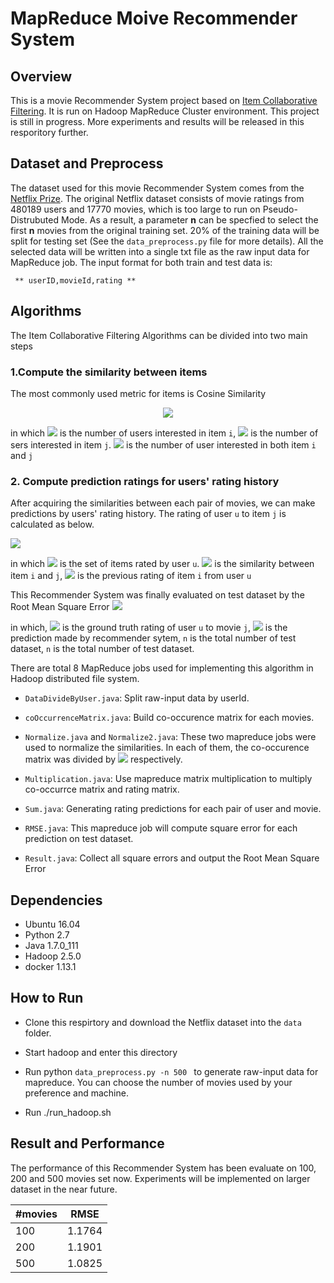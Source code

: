 
# MapReduce Moive Recommender System

## Overview

This is a movie Recommender System project based on [Item Collaborative Filtering](https://en.wikipedia.org/wiki/Item-item_collaborative_filtering). It is run on Hadoop MapReduce Cluster environment. This project is still in progress. More experiments and results will be released in this resporitory further.

## Dataset and Preprocess

The dataset used for this movie Recommender System comes from the [Netflix Prize](https://www.netflixprize.com/). The original Netflix dataset consists of movie ratings from 480189 users and 17770 movies, which is too large to run on Pseudo-Distrubuted Mode. As a result, a parameter **n** can be specfied to select the first **n** movies from the original training set. 20% of the training data will be split for testing set (See the ```data_preprocess.py``` file for more details). All the selected data will be written into a single txt file as the raw input data for MapReduce job. The input format for both train and test data is:

<code>   ** userID,movieId,rating **
</code>

## Algorithms

The Item Collaborative Filtering Algorithms can be divided into two main steps

### 1.Compute the similarity between items

The most commonly used metric for items is Cosine Similarity

<center><img src="http://latex.codecogs.com/gif.latex?W_{ij}=\frac{|N(i)|%20\bigcap%20|N(j)|}{\sqrt{|N(i)||N(j)|}}" /></center>

in which <img src="http://latex.codecogs.com/gif.latex?|N(i)|" /> is the number of users interested in item ```i```, <img src="http://latex.codecogs.com/gif.latex?|N(j)|" /> is the number of sers interested in item ```j```. <img src="http://latex.codecogs.com/gif.latex?|N(i)|\bigcap|N(j)|" /> is the number of user interested in both item ```i``` and ```j```

### 2. Compute prediction ratings for users' rating history

After acquiring the similarities between each pair of movies, we can make predictions by users' rating history. The rating of user ```u``` to item ```j``` is calculated as below.

![](http://latex.codecogs.com/gif.latex?P_{uj}=\frac{\sum_{i%20\\in%20N(u)}w_{ji}%20r_{ui}}{\sum_{i\in%20N(u)}w_{ji}})

in which <img src="http://latex.codecogs.com/gif.latex?|N(u)|" /> is the set of items rated by user ```u```. <img src="http://latex.codecogs.com/gif.latex?W_{ji}" />  is the similarity between item ```i``` and ```j```, <img src="http://latex.codecogs.com/gif.latex?r_{ui}" />  is the previous rating of item ```i``` from user ```u```

This Recommender System was finally evaluated on test dataset by the Root Mean Square Error
![](http://latex.codecogs.com/gif.latex?RMSE=\sqrt{\frac{1}{n}\sum_{uj}(P_{uj}-R_{uj})^2})

in which, <img src="http://latex.codecogs.com/gif.latex?|R_{uj}|" /> is the ground truth rating of user ```u``` to movie ```j```, <img src="http://latex.codecogs.com/gif.latex?|P_{uj}|" /> is the prediction made by recommender sytem, ```n``` is the total number of test dataset, ```n``` is the total number of test dataset.

There are total 8 MapReduce jobs used for implementing this algorithm in Hadoop distributed file system. 

* ```DataDivideByUser.java```: Split raw-input data by userId. 

* ```coOccurrenceMatrix.java```: Build co-occurence matrix for each movies.

* ```Normalize.java``` and ```Normalize2.java```: These two mapreduce jobs were used to normalize the similarities. In each of them, the co-occurence matrix was divided by  <img src="http://latex.codecogs.com/gif.latex?\sqrt{|N(i)|}\sqrt{|N(j)|}" /> respectively.

* ```Multiplication.java```: Use mapreduce matrix multiplication to multiply co-occurrce matrix and rating matrix.

* ```Sum.java```: Generating rating predictions for each pair of user and movie.

* ```RMSE.java```: This mapreduce job will compute square error for each prediction on test dataset.

* ```Result.java```: Collect all square errors and output the Root Mean Square Error

## Dependencies

* Ubuntu 16.04
* Python 2.7
* Java 1.7.0_111
* Hadoop 2.5.0
* docker 1.13.1

## How to Run
* Clone this respirtory and download the Netflix dataset into the ```data``` folder. 

* Start hadoop and enter this directory

* Run python ```data_preprocess.py -n 500 ``` to generate raw-input data for mapreduce.
You can choose the number of movies used by your preference and machine.

* Run ./run_hadoop.sh

## Result and Performance

The performance of this Recommender System has been evaluate on 100, 200 and 500 movies set now. Experiments will be implemented on larger dataset in the near future.


|#movies| RMSE|
|-----|-----| 
| 100| 1.1764|
|200 | 1.1901|
|500 | 1.0825|

